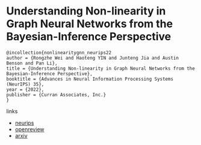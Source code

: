# Understanding Non-linearity in Graph Neural Networks from the Bayesian-Inference Perspective

```
@incollection{nonlinearitygnn_neurips22
author = {Rongzhe Wei and Haoteng YIN and Junteng Jia and Austin Benson and Pan Li},
title = {Understanding Non-linearity in Graph Neural Networks from the Bayesian-Inference Perspective},
booktitle = {Advances in Neural Information Processing Systems (NeurIPS) 35},
year = {2022},
publisher = {Curran Associates, Inc.}
}
```

links
- [neurips](https://nips.cc/Conferences/2022/Schedule?showEvent=53879)
- [openreview](https://openreview.net/forum?id=Xt9smkoTgQf)
- [arxiv](https://arxiv.org/abs/2207.11311)
